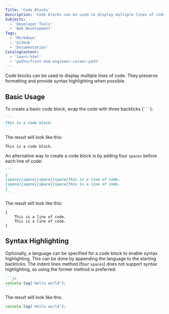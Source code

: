 ```yaml
---
Title: 'Code Blocks'
Description: 'Code blocks can be used to display multiple lines of code. They preserve formatting and provide syntax highlighting when possible.'
Subjects:
  - 'Developer Tools'
  - 'Web Development'
Tags:
  - 'Markdown'
  - 'GitHub'
  - 'Documentation'
CatalogContent:
  - 'learn-html'
  - 'paths/front-end-engineer-career-path'
---
```


Code blocks can be used to display multiple lines of code. They preserve formatting and provide syntax highlighting when possible.

## Basic Usage

To create a basic code block, wrap the code with three backticks (` ``` `):

````md
```
This is a code block.
```
````

The result will look like this:

```
This is a code block.
```

An alternative way to create a code block is by adding four `spaces` before each line of code:

````md
```
{
[space][space][space][space]This is a line of code.
[space][space][space][space]This is a line of code.
}
```
````

The result will look like this:

```
{
    This is a line of code.
    This is a line of code.
}
```

## Syntax Highlighting

Optionally, a language can be specified for a code block to enable syntax highlighting. This can be done by appending the language to the starting backticks. The indent lines method (four `spaces`) does not support syntax highlighting, so using the former method is preferred:

````md
```js
console.log('Hello world');
```
````

The result will look like this:

```js
console.log('Hello world');
```
